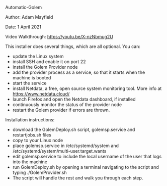 Automatic-Golem

Author: Adam Mayfield

Date: 1 April 2021

Video Walkthrough: https://youtu.be/X-nzNbmug2U

This installer does several things, which are all optional. You can:
  - update the Linux system
  - install SSH and enable it on port 22
  - install the Golem Provider node
  - add the provider process as a service, so that it starts when the machine is booted
  - start the service
  - install Netdata, a free, open source system monitoring tool. More info at https://www.netdata.cloud/
  - launch Firefox and open the Netdata dashboard, if installed
  - continuously monitor the status of the provider node
  - restart the Golem provider if errors are thrown.


Installation instructions: 
  - download the GolemDeploy.sh script, golemsp.service and restartjobs.sh files
  -  copy to your Linux node 
  -  place golemsp.service in /etc/systemd/system and /etc/systemd/system/multi-user.target.wants
  -  edit golemsp.service to include the local username of the user that logs into the machine
  -  run GolemDeploy.sh by opening a terminal navigating to the script and typing ./GolemProvider.sh
  -  The script will handle the rest and walk you through each step.  

